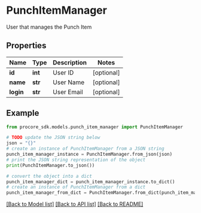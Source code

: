# PunchItemManager

User that manages the Punch Item

## Properties

Name | Type | Description | Notes
------------ | ------------- | ------------- | -------------
**id** | **int** | User ID | [optional] 
**name** | **str** | User Name | [optional] 
**login** | **str** | User Email | [optional] 

## Example

```python
from procore_sdk.models.punch_item_manager import PunchItemManager

# TODO update the JSON string below
json = "{}"
# create an instance of PunchItemManager from a JSON string
punch_item_manager_instance = PunchItemManager.from_json(json)
# print the JSON string representation of the object
print(PunchItemManager.to_json())

# convert the object into a dict
punch_item_manager_dict = punch_item_manager_instance.to_dict()
# create an instance of PunchItemManager from a dict
punch_item_manager_from_dict = PunchItemManager.from_dict(punch_item_manager_dict)
```
[[Back to Model list]](../README.md#documentation-for-models) [[Back to API list]](../README.md#documentation-for-api-endpoints) [[Back to README]](../README.md)


